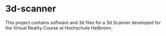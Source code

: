 # 3d-scanner
This project contains software and 3d files for a 3d Scanner developed for the Virtual Reality Course at Hochschule Heilbronn.
